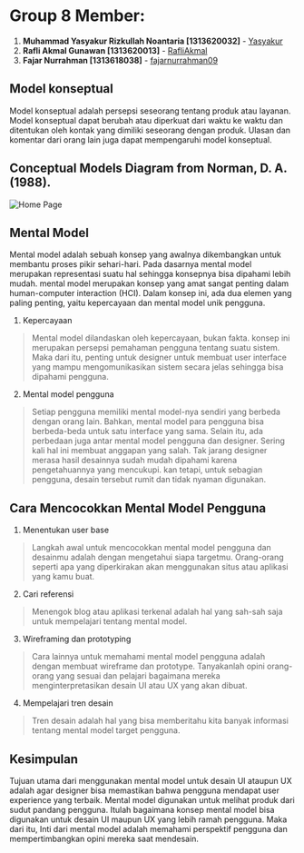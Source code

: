 # Group 8 Member:
1. **Muhammad Yasyakur Rizkullah Noantaria [1313620032]** - [Yasyakur](https://github.com/Yasyakur)
2. **Rafli Akmal Gunawan [1313620013]** - [RafliAkmal](https://github.com/RafliAkmal)
3. **Fajar Nurrahman [1313618038]** - [fajarnurrahman09](https://github.com/fajarnurrahman09)

## Model konseptual

Model konseptual adalah persepsi seseorang tentang produk atau layanan. Model konseptual dapat berubah atau diperkuat dari waktu ke waktu dan ditentukan oleh kontak yang dimiliki seseorang dengan produk. Ulasan dan komentar dari orang lain juga dapat mempengaruhi model konseptual.

## Conceptual Models Diagram from Norman, D. A. (1988).
![Home Page]()

## Mental Model

Mental model adalah sebuah konsep yang awalnya dikembangkan untuk membantu proses pikir sehari-hari. Pada dasarnya mental model merupakan representasi suatu hal sehingga konsepnya bisa dipahami lebih mudah. mental model merupakan konsep yang amat sangat penting dalam human-computer interaction (HCI). Dalam konsep ini, ada dua elemen yang paling penting, yaitu kepercayaan dan mental model unik pengguna.

1. Kepercayaan
> Mental model dilandaskan oleh kepercayaan, bukan fakta. konsep ini merupakan persepsi pemahaman pengguna tentang suatu sistem. Maka dari itu, penting untuk designer untuk membuat user interface yang mampu mengomunikasikan sistem secara jelas sehingga bisa dipahami pengguna.

2. Mental model pengguna
> Setiap pengguna memiliki mental model-nya sendiri yang berbeda dengan orang lain. Bahkan, mental model para pengguna bisa berbeda-beda untuk satu interface yang sama. Selain itu, ada perbedaan juga antar mental model pengguna dan designer. Sering kali hal ini membuat anggapan yang salah. Tak jarang designer merasa hasil desainnya sudah mudah dipahami karena pengetahuannya yang mencukupi. kan tetapi, untuk sebagian pengguna, desain tersebut rumit dan tidak nyaman digunakan.

## Cara Mencocokkan Mental Model Pengguna

1. Menentukan user base
> Langkah awal untuk mencocokkan mental model pengguna dan desainmu adalah dengan mengetahui siapa targetmu. Orang-orang seperti apa yang diperkirakan akan menggunakan situs atau aplikasi yang kamu buat.

2. Cari referensi
> Menengok blog atau aplikasi terkenal adalah hal yang sah-sah saja untuk mempelajari tentang mental model.

3. Wireframing dan prototyping
> Cara lainnya untuk memahami mental model pengguna adalah dengan membuat wireframe dan prototype. Tanyakanlah opini orang-orang yang sesuai dan pelajari bagaimana mereka menginterpretasikan desain UI atau UX yang akan dibuat.

4. Mempelajari tren desain
> Tren desain adalah hal yang bisa memberitahu kita banyak informasi tentang mental model target pengguna.


## Kesimpulan

Tujuan utama dari menggunakan mental model untuk desain UI ataupun UX adalah agar designer bisa memastikan bahwa pengguna mendapat user experience yang terbaik. Mental model digunakan untuk melihat produk dari sudut pandang pengguna. Itulah bagaimana konsep mental model bisa digunakan untuk desain UI maupun UX yang lebih ramah pengguna. Maka dari itu, Inti dari mental model adalah memahami perspektif pengguna dan mempertimbangkan opini mereka saat mendesain.

